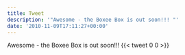 ```yaml
---
title: Tweet
description: '"Awesome - the Boxee Box is out soon!!! "'
date: '2010-11-09T17:11:27+00:00'
---
```

Awesome - the Boxee Box is out soon!!! 
      {{< tweet 0 0 >}}
    
